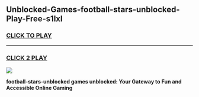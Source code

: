 
## Unblocked-Games-football-stars-unblocked-Play-Free-s1lxl
<h3>
<a href="https://premium76.site?title=football-stars-unblocked&ref=19M">CLICK TO PLAY</a></h3>
<hr>

<h3>
<a href="https://premium76.site?title=football-stars-unblocked&ref=19M">CLICK 2 PLAY</a>
  
</h3>

<a href="https://premium76.site?title=football-stars-unblocked&ref=19M"><img src="https://clearcache.store/games.png"></a>


**football-stars-unblocked games unblocked: Your Gateway to Fun and Accessible Online Gaming**
